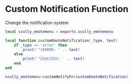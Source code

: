 # Custom Notification Function

Change the notification system
```lua
local scully_emotemenu = exports.scully_emotemenu

local function customEmoteNotification(_type, text)
    if _type == 'error' then
        print('^1ERROR: ' .. text)
    else
        print('^2SUCCESS: ' .. text)
    end
end

scully_emotemenu:customNotifyFn(customEmoteNotification)
```